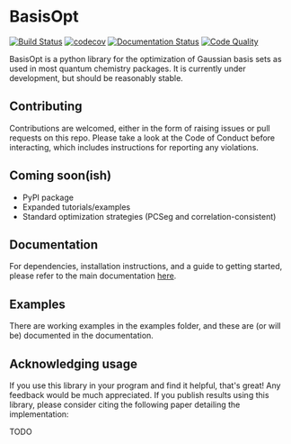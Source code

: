 # BasisOpt

[![Build Status](https://app.travis-ci.com/robashaw/basisopt.svg?branch=main)](https://app.travis-ci.com/robashaw/basisopt)
[![codecov](https://codecov.io/gh/robashaw/basisopt/branch/main/graph/badge.svg?token=V8zNdEgBKj)](https://codecov.io/gh/robashaw/basisopt)
[![Documentation Status](https://readthedocs.org/projects/basisopt/badge/?version=latest)](https://basisopt.readthedocs.io/en/latest/?badge=latest)
[![Code Quality](https://api.codiga.io/project/32104/status/svg)]()

BasisOpt is a python library for the optimization of Gaussian basis sets as used in most quantum chemistry packages. It is currently under development, but should be reasonably stable. 

## Contributing

Contributions are welcomed, either in the form of raising issues or pull requests on this repo. Please take a look at the Code of Conduct before interacting, which includes instructions for reporting any violations.

## Coming soon(ish)

- PyPI package
- Expanded tutorials/examples
- Standard optimization strategies (PCSeg and correlation-consistent)

## Documentation

For dependencies, installation instructions, and a guide to getting started, please refer to the main documentation [here](https://basisopt.readthedocs.io/en/latest/index.html).

## Examples

There are working examples in the examples folder, and these are (or will be) documented in the documentation. 

## Acknowledging usage

If you use this library in your program and find it helpful, that's great! Any feedback would be much appreciated. If you publish results using this library, please consider citing the following paper detailing the implementation:

TODO
